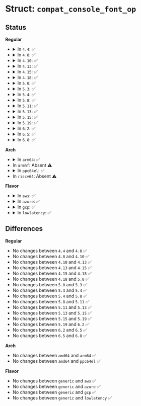 # Struct: <code>compat_console_font_op</code>

## Status
<b>Regular</b>
<ul>
<li>
<details>
<summary>In <code>4.4</code>: ✅</summary>

```c
struct compat_console_font_op {
    compat_uint_t op;
    compat_uint_t flags;
    compat_uint_t width;
    compat_uint_t height;
    compat_uint_t charcount;
    compat_caddr_t data;
};
```
</details>
</li>
<li>
<details>
<summary>In <code>4.8</code>: ✅</summary>

```c
struct compat_console_font_op {
    compat_uint_t op;
    compat_uint_t flags;
    compat_uint_t width;
    compat_uint_t height;
    compat_uint_t charcount;
    compat_caddr_t data;
};
```
</details>
</li>
<li>
<details>
<summary>In <code>4.10</code>: ✅</summary>

```c
struct compat_console_font_op {
    compat_uint_t op;
    compat_uint_t flags;
    compat_uint_t width;
    compat_uint_t height;
    compat_uint_t charcount;
    compat_caddr_t data;
};
```
</details>
</li>
<li>
<details>
<summary>In <code>4.13</code>: ✅</summary>

```c
struct compat_console_font_op {
    compat_uint_t op;
    compat_uint_t flags;
    compat_uint_t width;
    compat_uint_t height;
    compat_uint_t charcount;
    compat_caddr_t data;
};
```
</details>
</li>
<li>
<details>
<summary>In <code>4.15</code>: ✅</summary>

```c
struct compat_console_font_op {
    compat_uint_t op;
    compat_uint_t flags;
    compat_uint_t width;
    compat_uint_t height;
    compat_uint_t charcount;
    compat_caddr_t data;
};
```
</details>
</li>
<li>
<details>
<summary>In <code>4.18</code>: ✅</summary>

```c
struct compat_console_font_op {
    compat_uint_t op;
    compat_uint_t flags;
    compat_uint_t width;
    compat_uint_t height;
    compat_uint_t charcount;
    compat_caddr_t data;
};
```
</details>
</li>
<li>
<details>
<summary>In <code>5.0</code>: ✅</summary>

```c
struct compat_console_font_op {
    compat_uint_t op;
    compat_uint_t flags;
    compat_uint_t width;
    compat_uint_t height;
    compat_uint_t charcount;
    compat_caddr_t data;
};
```
</details>
</li>
<li>
<details>
<summary>In <code>5.3</code>: ✅</summary>

```c
struct compat_console_font_op {
    compat_uint_t op;
    compat_uint_t flags;
    compat_uint_t width;
    compat_uint_t height;
    compat_uint_t charcount;
    compat_caddr_t data;
};
```
</details>
</li>
<li>
<details>
<summary>In <code>5.4</code>: ✅</summary>

```c
struct compat_console_font_op {
    compat_uint_t op;
    compat_uint_t flags;
    compat_uint_t width;
    compat_uint_t height;
    compat_uint_t charcount;
    compat_caddr_t data;
};
```
</details>
</li>
<li>
<details>
<summary>In <code>5.8</code>: ✅</summary>

```c
struct compat_console_font_op {
    compat_uint_t op;
    compat_uint_t flags;
    compat_uint_t width;
    compat_uint_t height;
    compat_uint_t charcount;
    compat_caddr_t data;
};
```
</details>
</li>
<li>
<details>
<summary>In <code>5.11</code>: ✅</summary>

```c
struct compat_console_font_op {
    compat_uint_t op;
    compat_uint_t flags;
    compat_uint_t width;
    compat_uint_t height;
    compat_uint_t charcount;
    compat_caddr_t data;
};
```
</details>
</li>
<li>
<details>
<summary>In <code>5.13</code>: ✅</summary>

```c
struct compat_console_font_op {
    compat_uint_t op;
    compat_uint_t flags;
    compat_uint_t width;
    compat_uint_t height;
    compat_uint_t charcount;
    compat_caddr_t data;
};
```
</details>
</li>
<li>
<details>
<summary>In <code>5.15</code>: ✅</summary>

```c
struct compat_console_font_op {
    compat_uint_t op;
    compat_uint_t flags;
    compat_uint_t width;
    compat_uint_t height;
    compat_uint_t charcount;
    compat_caddr_t data;
};
```
</details>
</li>
<li>
<details>
<summary>In <code>5.19</code>: ✅</summary>

```c
struct compat_console_font_op {
    compat_uint_t op;
    compat_uint_t flags;
    compat_uint_t width;
    compat_uint_t height;
    compat_uint_t charcount;
    compat_caddr_t data;
};
```
</details>
</li>
<li>
<details>
<summary>In <code>6.2</code>: ✅</summary>

```c
struct compat_console_font_op {
    compat_uint_t op;
    compat_uint_t flags;
    compat_uint_t width;
    compat_uint_t height;
    compat_uint_t charcount;
    compat_caddr_t data;
};
```
</details>
</li>
<li>
<details>
<summary>In <code>6.5</code>: ✅</summary>

```c
struct compat_console_font_op {
    compat_uint_t op;
    compat_uint_t flags;
    compat_uint_t width;
    compat_uint_t height;
    compat_uint_t charcount;
    compat_caddr_t data;
};
```
</details>
</li>
<li>
<details>
<summary>In <code>6.8</code>: ✅</summary>

```c
struct compat_console_font_op {
    compat_uint_t op;
    compat_uint_t flags;
    compat_uint_t width;
    compat_uint_t height;
    compat_uint_t charcount;
    compat_caddr_t data;
};
```
</details>
</li>
</ul>
<b>Arch</b>
<ul>
<li>
<details>
<summary>In <code>arm64</code>: ✅</summary>

```c
struct compat_console_font_op {
    compat_uint_t op;
    compat_uint_t flags;
    compat_uint_t width;
    compat_uint_t height;
    compat_uint_t charcount;
    compat_caddr_t data;
};
```
</details>
</li>
<li>
In <code>armhf</code>: Absent ⚠️
</li>
<li>
<details>
<summary>In <code>ppc64el</code>: ✅</summary>

```c
struct compat_console_font_op {
    compat_uint_t op;
    compat_uint_t flags;
    compat_uint_t width;
    compat_uint_t height;
    compat_uint_t charcount;
    compat_caddr_t data;
};
```
</details>
</li>
<li>
In <code>riscv64</code>: Absent ⚠️
</li>
</ul>
<b>Flavor</b>
<ul>
<li>
<details>
<summary>In <code>aws</code>: ✅</summary>

```c
struct compat_console_font_op {
    compat_uint_t op;
    compat_uint_t flags;
    compat_uint_t width;
    compat_uint_t height;
    compat_uint_t charcount;
    compat_caddr_t data;
};
```
</details>
</li>
<li>
<details>
<summary>In <code>azure</code>: ✅</summary>

```c
struct compat_console_font_op {
    compat_uint_t op;
    compat_uint_t flags;
    compat_uint_t width;
    compat_uint_t height;
    compat_uint_t charcount;
    compat_caddr_t data;
};
```
</details>
</li>
<li>
<details>
<summary>In <code>gcp</code>: ✅</summary>

```c
struct compat_console_font_op {
    compat_uint_t op;
    compat_uint_t flags;
    compat_uint_t width;
    compat_uint_t height;
    compat_uint_t charcount;
    compat_caddr_t data;
};
```
</details>
</li>
<li>
<details>
<summary>In <code>lowlatency</code>: ✅</summary>

```c
struct compat_console_font_op {
    compat_uint_t op;
    compat_uint_t flags;
    compat_uint_t width;
    compat_uint_t height;
    compat_uint_t charcount;
    compat_caddr_t data;
};
```
</details>
</li>
</ul>

## Differences
<b>Regular</b>
<ul>
<li>
No changes between <code>4.4</code> and <code>4.8</code> ✅
</li>
<li>
No changes between <code>4.8</code> and <code>4.10</code> ✅
</li>
<li>
No changes between <code>4.10</code> and <code>4.13</code> ✅
</li>
<li>
No changes between <code>4.13</code> and <code>4.15</code> ✅
</li>
<li>
No changes between <code>4.15</code> and <code>4.18</code> ✅
</li>
<li>
No changes between <code>4.18</code> and <code>5.0</code> ✅
</li>
<li>
No changes between <code>5.0</code> and <code>5.3</code> ✅
</li>
<li>
No changes between <code>5.3</code> and <code>5.4</code> ✅
</li>
<li>
No changes between <code>5.4</code> and <code>5.8</code> ✅
</li>
<li>
No changes between <code>5.8</code> and <code>5.11</code> ✅
</li>
<li>
No changes between <code>5.11</code> and <code>5.13</code> ✅
</li>
<li>
No changes between <code>5.13</code> and <code>5.15</code> ✅
</li>
<li>
No changes between <code>5.15</code> and <code>5.19</code> ✅
</li>
<li>
No changes between <code>5.19</code> and <code>6.2</code> ✅
</li>
<li>
No changes between <code>6.2</code> and <code>6.5</code> ✅
</li>
<li>
No changes between <code>6.5</code> and <code>6.8</code> ✅
</li>
</ul>
<b>Arch</b>
<ul>
<li>
No changes between <code>amd64</code> and <code>arm64</code> ✅
</li>
<li>
No changes between <code>amd64</code> and <code>ppc64el</code> ✅
</li>
</ul>
<b>Flavor</b>
<ul>
<li>
No changes between <code>generic</code> and <code>aws</code> ✅
</li>
<li>
No changes between <code>generic</code> and <code>azure</code> ✅
</li>
<li>
No changes between <code>generic</code> and <code>gcp</code> ✅
</li>
<li>
No changes between <code>generic</code> and <code>lowlatency</code> ✅
</li>
</ul>
